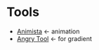 # Tools
- [Animista](https://animista.net/) ← animation
- [Angry Tool](https://angrytools.com/gradient/) ← for gradient